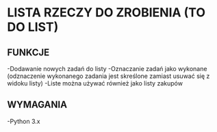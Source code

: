 # LISTA RZECZY DO ZROBIENIA (TO DO LIST) 
## FUNKCJE
-Dodawanie nowych zadań do listy
-Oznaczanie zadań jako wykonane (odznaczenie wykonanego zadania jest skreślone zamiast usuwać się z widoku listy)
-Liste można używać również jako listy zakupów
## WYMAGANIA
-Python 3.x
